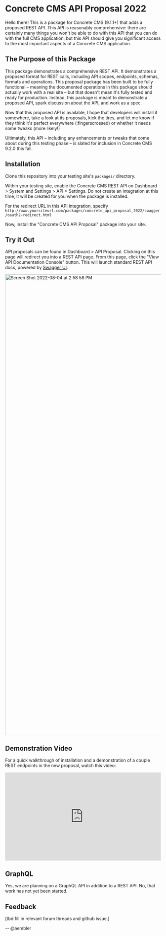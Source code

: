 # Concrete CMS API Proposal 2022

Hello there! This is a package for Concrete CMS (9.1.1+) that adds a proposed REST API. This API is reasonably comprehensive: there are certainly many things you won't be able to do with this API that you can do with the full CMS application, but this API should give you significant access to the most important aspects of a Concrete CMS application.

## The Purpose of this Package

This package demonstrates a comprehensive REST API. It demonstrates a proposed format for REST calls, including API scopes, endpoints, schemas, formats and operations. This proposal package has been built to be fully functional – meaning the documented operations in this package should actually work with a real site – but that doesn't mean it's fully tested and ready for production. Instead, this package is meant to demonstrate a proposed API, spark discussion about the API, and work as a spec.

Now that this proposed API is available, I hope that developers will install it somewhere, take a look at its proposals, kick the tires, and let me know if they think it's perfect everywhere (:fingerscrossed) or whether it needs some tweaks (more likely!)

Ultimately, this API – including any enhancements or tweaks that come about during this testing phase – is slated for inclusion in Concrete CMS 9.2.0 this fall.

## Installation

Clone this repository into your testing site's `packages/` directory.

Within your testing site, enable the Concrete CMS REST API on Dashboard > System and Settings > API > Settings. Do not create an integration at this time, it will be created for you when the package is installed.

For the redirect URL in this API integration, specify `http://www.yoursiteurl.com/packages/concrete_api_proposal_2022/swagger/oauth2-redirect.html`

Now, install the "Concrete CMS API Proposal" package into your site.

## Try it Out

API proposals can be found in Dashboard > API Proposal. Clicking on this page will redirect you into a REST API page. From this page, click the "View API Documentation Console" button. This will launch standard REST API docs, powered by [Swagger UI](https://swagger.io/tools/swagger-ui/).

<img width="1484" alt="Screen Shot 2022-08-04 at 2 58 58 PM" src="https://user-images.githubusercontent.com/527809/182960023-a31e1fe7-2f0c-4311-a44a-c7bfefb59dde.png">

## Demonstration Video

For a quick walkthrough of installation and a demonstration of a couple REST endpoints in the new proposal, watch this video:

<div style="position: relative; padding-bottom: 56.42633228840126%; height: 0;"><iframe src="https://www.loom.com/embed/d3f22bd837a44105a5c6b5ae982bcfe3" frameborder="0" webkitallowfullscreen mozallowfullscreen allowfullscreen style="position: absolute; top: 0; left: 0; width: 100%; height: 100%;"></iframe></div>

## GraphQL

Yes, we are planning on a GraphQL API in addition to a REST API. No, that work has not yet been started. 

## Feedback

[tbd fill in relevant forum threads and github issue.]

--
@aembler
